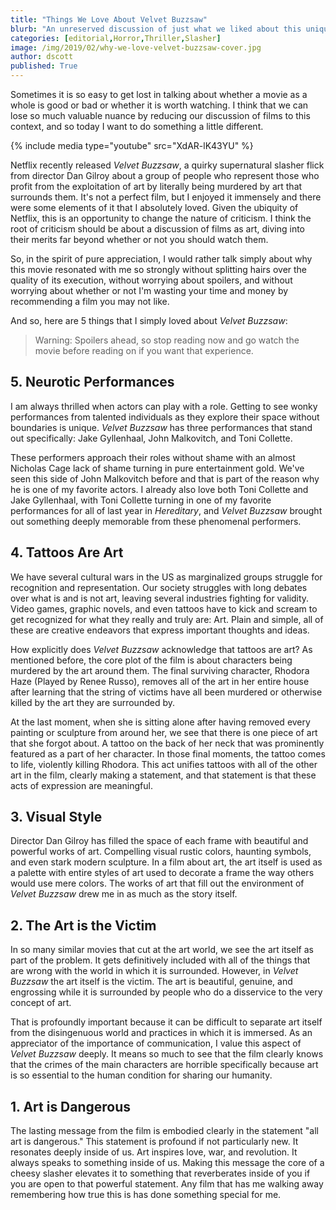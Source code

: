 ```yaml
---
title: "Things We Love About Velvet Buzzsaw"
blurb: "An unreserved discussion of just what we liked about this unique film."
categories: [editorial,Horror,Thriller,Slasher]
image: /img/2019/02/why-we-love-velvet-buzzsaw-cover.jpg
author: dscott
published: True
---
```



Sometimes it is so easy to get lost in talking about whether a movie as a whole is good or bad or whether it is worth watching. I think that we can lose so much valuable nuance by reducing our discussion of films to this context, and so today I want to do something a little different. 

{% include media type="youtube" src="XdAR-lK43YU" %}

Netflix recently released *Velvet Buzzsaw*, a quirky supernatural slasher flick from director Dan Gilroy about a group of people who represent those who profit from the exploitation of art by literally being murdered by art that surrounds them. It's not a perfect film, but I enjoyed it immensely and there were some elements of it that I absolutely loved. Given the ubiquity of Netflix, this is an opportunity to change the nature of criticism. I think the root of criticism should be about a discussion of films as art, diving into their merits far beyond whether or not you should watch them.

So, in the spirit of pure appreciation, I would rather talk simply about why this movie resonated with me so strongly without splitting hairs over the quality of its execution, without worrying about spoilers, and without worrying about whether or not I'm wasting your time and money by recommending a film you may not like. 

And so, here are 5 things that I simply loved about *Velvet Buzzsaw*:

> Warning: Spoilers ahead, so stop reading now and go watch the movie before reading on if you want that experience.

## 5. Neurotic Performances
I am always thrilled when actors can play with a role. Getting to see wonky performances from talented individuals as they explore their space without boundaries is unique. *Velvet Buzzsaw* has three performances that stand out specifically: Jake Gyllenhaal, John Malkovitch, and Toni Collette. 

These performers approach their roles without shame with an almost Nicholas Cage lack of shame turning in pure entertainment gold. We've seen this side of John Malkovitch before and that is part of the reason why he is one of my favorite actors. I already also love both Toni Collette and Jake Gyllenhaal, with Toni Collette turning in one of my favorite performances for all of last year in *Hereditary*, and *Velvet Buzzsaw* brought out something deeply memorable from these phenomenal performers.

## 4. Tattoos Are Art
We have several cultural wars in the US as marginalized groups struggle for recognition and representation. Our society struggles with long debates over what is and is not art, leaving several industries fighting for validity. Video games, graphic novels, and even tattoos have to kick and scream to get recognized for what they really and truly are: Art. Plain and simple, all of these are creative endeavors that express important thoughts and ideas.

How explicitly does *Velvet Buzzsaw* acknowledge that tattoos are art? As mentioned before, the core plot of the film is about characters being murdered by the art around them. The final surviving character, Rhodora Haze (Played by Renee Russo), removes all of the art in her entire house after learning that the string of victims have all been murdered or otherwise killed by the art they are surrounded by. 

At the last moment, when she is sitting alone after having removed every painting or sculpture from around her, we see that there is one piece of art that she forgot about. A tattoo on the back of her neck that was prominently featured as a part of her character. In those final moments, the tattoo comes to life, violently killing Rhodora. This act unifies tattoos with all of the other art in the film, clearly making a statement, and that statement is that these acts of expression are meaningful.

## 3. Visual Style
Director Dan Gilroy has filled the space of each frame with beautiful and powerful works of art. Compelling visual rustic colors, haunting symbols, and even stark modern sculpture. In a film about art, the art itself is used as a palette with entire styles of art used to decorate a frame the way others would use mere colors. The works of art that fill out the environment of *Velvet Buzzsaw* drew me in as much as the story itself.

## 2. The Art is the Victim
In so many similar movies that cut at the art world, we see the art itself as part of the problem. It gets definitively included with all of the things that are wrong with the world in which it is surrounded. However, in *Velvet Buzzsaw* the art itself is the victim. The art is beautiful, genuine, and engrossing while it is surrounded by people who do a disservice to the very concept of art.

That is profoundly important because it can be difficult to separate art itself from the disingenuous world and practices in which it is immersed. As an appreciator of the importance of communication, I value this aspect of *Velvet Buzzsaw* deeply. It means so much to see that the film clearly knows that the crimes of the main characters are horrible specifically because art is so essential to the human condition for sharing our humanity. 

## 1. Art is Dangerous
The lasting message from the film is embodied clearly in the statement "all art is dangerous." This statement is profound if not particularly new. It resonates deeply inside of us. Art inspires love, war, and revolution. It always speaks to something inside of us. Making this message the core of a cheesy slasher elevates it to something that reverberates inside of you if you are open to that powerful statement. Any film that has me walking away remembering how true this is has done something special for me.
